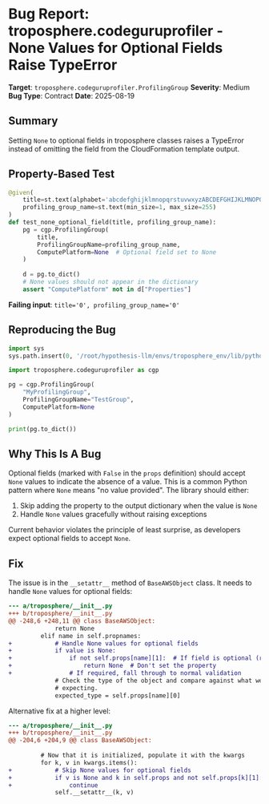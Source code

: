 # Bug Report: troposphere.codeguruprofiler - None Values for Optional Fields Raise TypeError

**Target**: `troposphere.codeguruprofiler.ProfilingGroup`
**Severity**: Medium
**Bug Type**: Contract
**Date**: 2025-08-19

## Summary

Setting `None` to optional fields in troposphere classes raises a TypeError instead of omitting the field from the CloudFormation template output.

## Property-Based Test

```python
@given(
    title=st.text(alphabet='abcdefghijklmnopqrstuvwxyzABCDEFGHIJKLMNOPQRSTUVWXYZ0123456789', min_size=1, max_size=100),
    profiling_group_name=st.text(min_size=1, max_size=255)
)
def test_none_optional_field(title, profiling_group_name):
    pg = cgp.ProfilingGroup(
        title,
        ProfilingGroupName=profiling_group_name,
        ComputePlatform=None  # Optional field set to None
    )
    
    d = pg.to_dict()
    # None values should not appear in the dictionary
    assert "ComputePlatform" not in d["Properties"]
```

**Failing input**: `title='0', profiling_group_name='0'`

## Reproducing the Bug

```python
import sys
sys.path.insert(0, '/root/hypothesis-llm/envs/troposphere_env/lib/python3.13/site-packages')

import troposphere.codeguruprofiler as cgp

pg = cgp.ProfilingGroup(
    "MyProfilingGroup",
    ProfilingGroupName="TestGroup",
    ComputePlatform=None
)

print(pg.to_dict())
```

## Why This Is A Bug

Optional fields (marked with `False` in the `props` definition) should accept `None` values to indicate the absence of a value. This is a common Python pattern where `None` means "no value provided". The library should either:
1. Skip adding the property to the output dictionary when the value is `None`
2. Handle `None` values gracefully without raising exceptions

Current behavior violates the principle of least surprise, as developers expect optional fields to accept `None`.

## Fix

The issue is in the `__setattr__` method of `BaseAWSObject` class. It needs to handle `None` values for optional fields:

```diff
--- a/troposphere/__init__.py
+++ b/troposphere/__init__.py
@@ -248,6 +248,11 @@ class BaseAWSObject:
             return None
         elif name in self.propnames:
+            # Handle None values for optional fields
+            if value is None:
+                if not self.props[name][1]:  # If field is optional (required=False)
+                    return None  # Don't set the property
+                # If required, fall through to normal validation
             # Check the type of the object and compare against what we were
             # expecting.
             expected_type = self.props[name][0]
```

Alternative fix at a higher level:

```diff
--- a/troposphere/__init__.py
+++ b/troposphere/__init__.py
@@ -204,6 +204,9 @@ class BaseAWSObject:
 
         # Now that it is initialized, populate it with the kwargs
         for k, v in kwargs.items():
+            # Skip None values for optional fields
+            if v is None and k in self.props and not self.props[k][1]:
+                continue
             self.__setattr__(k, v)
```
